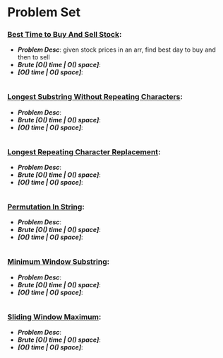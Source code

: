 # Problem Set

### [Best Time to Buy And Sell Stock](https://leetcode.com/problems/best-time-to-buy-and-sell-stock/):
- ***Problem Desc***: given stock prices in an arr, find best day to buy and then to sell
- ***Brute [O() time | O() space]***:
- ***[O() time | O() space]***:
  ```cpp
  ```

### [Longest Substring Without Repeating Characters](https://leetcode.com/problems/longest-substring-without-repeating-characters/):
- ***Problem Desc***:
- ***Brute [O() time | O() space]***:
- ***[O() time | O() space]***:
  ```cpp
  ```    

### [Longest Repeating Character Replacement](https://leetcode.com/problems/longest-repeating-character-replacement/):
- ***Problem Desc***:
- ***Brute [O() time | O() space]***:
- ***[O() time | O() space]***:
  ```cpp
  ```

### [Permutation In String](https://leetcode.com/problems/permutation-in-string/):
- ***Problem Desc***:
- ***Brute [O() time | O() space]***:
- ***[O() time | O() space]***:
  ```cpp
  ```

### [Minimum Window Substring](https://leetcode.com/problems/minimum-window-substring/):
- ***Problem Desc***:
- ***Brute [O() time | O() space]***:
- ***[O() time | O() space]***:
  ```cpp
  ```

### [Sliding Window Maximum](https://leetcode.com/problems/sliding-window-maximum/):
- ***Problem Desc***:
- ***Brute [O() time | O() space]***:
- ***[O() time | O() space]***:
  ```cpp
  ```

